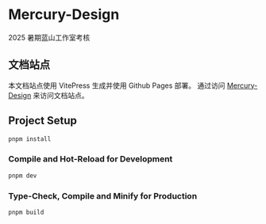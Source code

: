 # Mercury-Design

2025 暑期蓝山工作室考核

## 文档站点

本文档站点使用 VitePress 生成并使用 Github Pages 部署。
通过访问 [Mercury-Design](https://hasonocell.github.io/Mercury-Design/) 来访问文档站点。

## Project Setup

```sh
pnpm install
```

### Compile and Hot-Reload for Development

```sh
pnpm dev
```

### Type-Check, Compile and Minify for Production

```sh
pnpm build
```